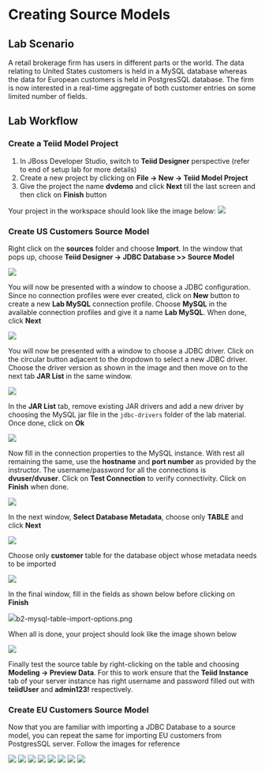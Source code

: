 # Creating Source Models

## Lab Scenario

A retail brokerage firm has users in different parts or the world. The data relating to United States customers is held in a MySQL database whereas the data for European customers is held in PostgresSQL database. The firm is now interested in a real-time aggregate of both customer entries on some limited number of fields.

## Lab Workflow

### Create a Teiid Model Project

1. In JBoss Developer Studio, switch to **Teiid Designer** perspective (refer to end of setup lab for more details)
2. Create a new project by clicking on **File → New → Teiid Model Project**
3. Give the project the name **dvdemo** and click **Next** till the last screen and then click on **Finish** button

Your project in the workspace should look like the image below: [![](.images/lab2-new-project.png)](.images/lab2-new-project.png)

### Create US Customers Source Model

Right click on the **sources** folder and choose **Import**. In the window that pops up, choose **Teiid Designer → JDBC Database >> Source Model** 

[![](.images/lab2-import-jdbc.png)](.images/lab2-import-jdbc.png)

You will now be presented with a window to choose a JDBC configuration. Since no connection profiles were ever created, click on **New** button to create a new **Lab MySQL** connection profile. Choose **MySQL** in the available connection profiles and give it a name **Lab MySQL**. When done, click **Next**

[![](.images/lab2-mysql-conn-profile.png)](.images/lab2-mysql-conn-profile.png)

You will now be presented with a window to choose a JDBC driver. Click on the circular button adjacent to the dropdown to select a new JDBC driver. Choose the driver version as shown in the image and then move on to the next tab **JAR List** in the same window.

[![](.images/lab2-mysql-driver.png)](.images/lab2-mysql-driver.png)

In the **JAR List** tab, remove existing JAR drivers and add a new driver by choosing the MySQL jar file in the `jdbc-drivers` folder of the lab material. Once done, click on **Ok**

[![](.images/lab2-mysql-driver-selection.png)](.images/lab2-mysql-driver-selection.png)

Now fill in the connection properties to the MySQL instance. With rest all remaining the same, use the **hostname** and **port number** as provided by the instructor. The username/password for all the connections is **dvuser/dvuser**. Click on **Test Connection** to verify connectivity. Click on **Finish** when done.

[![](.images/lab2-mysql-conn-properties.png)](.images/lab2-mysql-conn-properties.png)

In the next window, **Select Database Metadata**, choose only **TABLE** and click **Next**

[![](.images/lab2-mysql-table-metadata.png)](.images/lab2-mysql-table-metadata.png)

Choose only **customer** table for the database object whose metadata needs to be imported

[![](.images/lab2-mysql-select-db-object.png)](.images/lab2-mysql-select-db-object.png)

In the final window, fill in the fields as shown below before clicking on **Finish**

[![](.images/lab2-mysql-table-import-options.png)](.images/)b2-mysql-table-import-options.png

When all is done, your project should look like the image shown below

[![](.images/lab2-mysql-final-view.png)](.images/lab2-mysql-final-view.png)

Finally test the source table by right-clicking on the table and choosing **Modeling → Preview Data**. For this to work ensure that the **Teiid Instance** tab of your server instance has right username and password filled out with **teiidUser** and **admin123!** respectively.

### Create EU Customers Source Model

Now that you are familiar with importing a JDBC Database to a source model, you can repeat the same for importing EU customers from PostgresSQL server. Follow the images for reference

[![](.images/lab2-pg-conn-profile.png)](.images/lab2-pg-conn-profile.png)
[![](.images/lab2-pg-driver.png)](.images/lab2-pg-driver.png)
[![](.images/lab2-pg-driver-selection.png)](.images/lab2-pg-driver-selection.png)
[![](.images/lab2-pg-conn-properties.png)](.images/lab2-pg-conn-properties.png)
[![](.images/lab2-pg-table-metadata.png)](.images/lab2-pg-table-metadata.png)
[![](.images/lab2-pg-select-db-object.png)](.images/lab2-pg-select-db-object.png)
[![](.images/lab2-pg-table-import-options.png)](.images/lab2-pg-table-import-options.png)
[![](.images/lab2-pg-final-view.png)](.images/lab2-pg-final-view.png)

